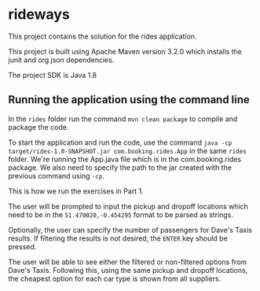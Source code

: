 # rideways

This project contains the solution for the rides application.

This project is built using Apache Maven version 3.2.0 which installs the junit and org.json dependencies.

The project SDK is Java 1.8 

## Running the application using the command line

In the `rides` folder run the command `mvn clean package` to compile and package the code.

To start the application and run the code, use the command `java -cp target/rides-1.0-SNAPSHOT.jar com.booking.rides.App` in the same `rides` folder. We're running the App.java file which is in the com.booking.rides package. We also need to specify the path to the jar created with the previous command using `-cp`.

This is how we run the exercises in Part 1.

The user will be prompted to input the pickup and dropoff locations which need to be in the `51.470020,-0.454295` format to be parsed as strings.

Optionally, the user can specify the number of passengers for Dave's Taxis results. If filtering the results is not desired, the `ENTER` key should be pressed.

The user will be able to see either the filtered or non-filtered options from Dave's Taxis. Following this, using the same pickup and dropoff locations, the cheapest option for each car type is shown from all suppliers.
